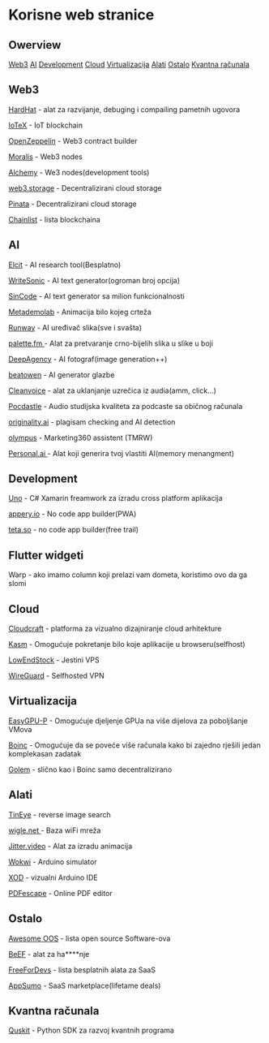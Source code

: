 # Korisne web stranice

## Owerview

[Web3](#Web3)
[AI](#AI)
[Development](#Development)
[Cloud](#Cloud)
[Virtualizacija](#Virtualizacija)
[Alati](#Alati)
[Ostalo](#Ostalo)
[Kvantna računala](###Kvantna-računala)

## Web3

[HardHat](https://hardhat.org/ "HardHat") - alat za razvijanje, debuging i compailing pametnih ugovora

[IoTeX](https://iotex.io/ "IoTeX") - IoT blockchain

[OpenZeppelin](https://www.openzeppelin.com/ "OpenZeppelin") - Web3 contract builder

[Moralis](https://moralis.io/ "Moralis") - Web3 nodes

[Alchemy](https://www.alchemy.com/ "Alchemy") - We3 nodes(development tools)

[web3.storage](https://web3.storage/ "web3.storage") - Decentralizirani cloud storage

[Pinata](https://www.pinata.cloud/ "Pinata") - Decentralizirani cloud storage

[Chainlist](https://chainlist.org/ "Chainlist") - lista blockchaina



## AI

[Elcit](https://elicit.org/ "Elcit") - AI research tool(Besplatno)

[WriteSonic](https://writesonic.com/ "WriteSonic") - AI text generator(ogroman broj opcija)

[SinCode](www.sincode.ai "SinCode") - AI text generator sa milion funkcionalnosti

[Metademolab](https://sketch.metademolab.com/ "Metademolab") - Animacija bilo kojeg crteža

[Runway](https://runwayml.com/ "Runway") - AI uređivač slika(sve i svašta)

[palette.fm ](https://palette.fm/ "palette.fm ")- Alat za pretvaranje crno-bijelih slika u slike u boji

[DeepAgency](www.deepagency.com "DeepAgency") - AI fotograf(image generation++)

[beatowen](beatoven.ai "beatowen") - AI generator glazbe

[Cleanvoice](https://cleanvoice.ai/ "Cleanvoice") - alat za uklanjanje uzrečica iz audia(amm, click...)

[Pocdastle](https://podcastle.ai/ "Pocdastle") - Audio studijska kvaliteta za podcaste sa običnog računala

[originality.ai](originality.ai "originality.ai") - plagisam checking and AI detection

[olympus](https://olympus-assets.com/ "olympus") - Marketing360 assistent (TMRW)

[Personal.ai ](https://www.personal.ai/ "Personal.ai ")- Alat koji generira tvoj vlastiti AI(memory menangment)

## Development

[Uno](https://platform.uno/ "Uno") - C# Xamarin freamwork za izradu cross platform aplikacija

[appery.io](https://appery.io/ "appery.io") - No code app builder(PWA)

[teta.so](https://teta.so/ "teta.so") - no code app builder(free trail)


## Flutter widgeti

Warp - ako imamo column koji prelazi vam dometa, koristimo ovo da ga slomi

## Cloud

[Cloudcraft](https://www.cloudcraft.co/ "Cloudcraft") - platforma za vizualno dizajniranje cloud arhitekture

[Kasm](https://www.kasmweb.com/ "Kasm") - Omogućuje pokretanje bilo koje aplikacije u browseru(selfhost)

[LowEndStock](https://lowendstock.com/ "LowEndStock") - Jestini VPS

[WireGuard](https://www.wireguard.com/ "WireGuard") - Selfhosted VPN

## Virtualizacija

[EasyGPU-P](http://https://github.com/jamesstringerparsec/Easy-GPU-PV "EasyGPU-P") - Omogućuje djeljenje GPUa na više dijelova za poboljšanje VMova

[Boinc](https://boinc.berkeley.edu/ "Boinc") - Omogućuje da se poveće više računala kako bi zajedno rješili jedan komplekasan zadatak

[Golem](https://www.golem.network/ "Golem") - slično kao i Boinc samo decentralizirano

## Alati

[TinEye](https://tineye.com/ "TinEye") - reverse image search

[wigle.net ](https://wigle.net/ "wigle.net ")- Baza wiFi mreža

[Jitter.video](https://jitter.video/ "Jitter.video") - Alat za izradu animacija

[Wokwi](https://wokwi.com/ "Wokwi") - Arduino simulator

[XOD](https://xod.io/ "XOD") - vizualni Arduino IDE

[PDFescape](https://www.pdfescape.com/ "PDFescape") - Online PDF editor

## Ostalo

[Awesome OOS](https://github.com/sereneblue/awesome-oss "Awesome OOS") - lista open source Software-ova

[BeEF](https://linuxhint.com/hacking_beef/ "BeEF") - alat za ha****nje

[FreeForDevs](https://github.com/jixserver/free-for-dev "FreeForDevs") - lista besplatnih alata za SaaS

[AppSumo](https://appsumo.com/ "AppSumo") - SaaS marketplace(lifetame deals)


## Kvantna računala

[Quskit](https://qiskit.org/ "Quskit") - Python SDK za razvoj kvantnih programa

